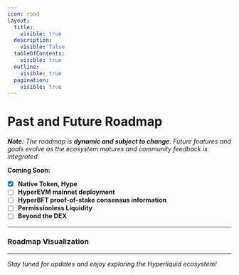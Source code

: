 ```yaml
---
icon: road
layout:
  title:
    visible: true
  description:
    visible: false
  tableOfContents:
    visible: true
  outline:
    visible: true
  pagination:
    visible: true
---
```


# Past and Future Roadmap

_**Note:** The roadmap is **dynamic and subject to change**. Future features and goals evolve as the ecosystem matures and community feedback is integrated._

**Coming Soon:**

* [x] **Native Token, Hype**
* [ ] **HyperEVM mainnet deployment**
* [ ] **HyperBFT proof-of-stake consensus information**
* [ ] **Permissionless Liquidity**
* [ ] **Beyond the DEX**

***

### Roadmap Visualization

***

_Stay tuned for updates and enjoy exploring the Hyperliquid ecosystem!_
